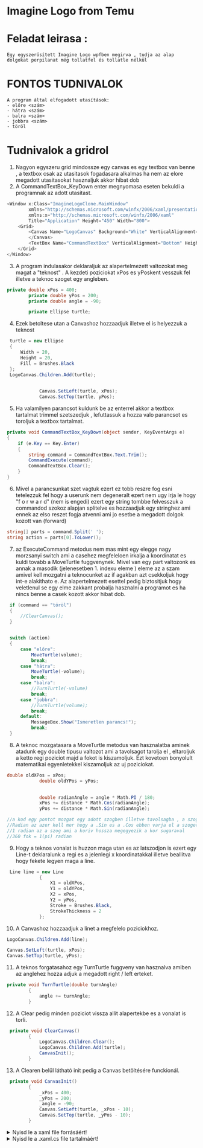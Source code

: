 # Imagine Logo from Temu

# Feladat leirasa :

    Egy egyszerűsített Imagine Logo wpfben megirva , tudja az alap dolgokat perpilanat még tollatfel és tollatle nélkül


# FONTOS TUDNIVALOK

    A program által elfogadott utasítások:
    - előre <szám>
    - hátra <szám>
    - balra <szám>
    - jobbra <szám>
    - töröl

# Tudnivalok a gridrol

1. Nagyon egyszeru grid mindossze egy canvas es egy textbox van benne , a textbox csak az utasitasok fogadasara alkalmas ha nem az elore megadott utasitasokat hasznaljuk akkor hibat dob
2. A CommandTextBox_KeyDown enter megnyomasa eseten bekuldi a programnak az adott utasitast.

```c#
<Window x:Class="ImagineLogoClone.MainWindow"
        xmlns="http://schemas.microsoft.com/winfx/2006/xaml/presentation"
        xmlns:x="http://schemas.microsoft.com/winfx/2006/xaml"
        Title="Application" Height="450" Width="800">
    <Grid>
        <Canvas Name="LogoCanvas" Background="White" VerticalAlignment="Stretch" HorizontalAlignment="Stretch">
        </Canvas>
        <TextBox Name="CommandTextBox" VerticalAlignment="Bottom" Height="30" Margin="10,0,10,10" KeyDown="CommandTextBox_KeyDown" />
    </Grid>
</Window>
```

3. A program indulasakor deklaraljuk az alapertelmezett valtozokat meg magat a "teknost" . A kezdeti poziciokat xPos es yPoskent vesszuk fel illetve a teknoc szoget egy angleben.

```c#
private double xPos = 400;  
        private double yPos = 200;  
        private double angle = -90;   

        private Ellipse turtle;
```

4. Ezek betoltese utan a Canvashoz hozzaadjuk illetve el is helyezzuk a teknost

```c#
 turtle = new Ellipse
 {
     Width = 20,
     Height = 20,
     Fill = Brushes.Black
 };
 LogoCanvas.Children.Add(turtle);

            
            Canvas.SetLeft(turtle, xPos);
            Canvas.SetTop(turtle, yPos);
```

5. Ha valamilyen parancsot kuldunk be az enterrel akkor a textbox tartalmat trimmel szetszedjuk , lefuttassuk a hozza valo parancsot es toroljuk a textbox tartalmat.

```c#
private void CommandTextBox_KeyDown(object sender, KeyEventArgs e)
{
    if (e.Key == Key.Enter)
    {
        string command = CommandTextBox.Text.Trim();
        CommandExecute(command);
        CommandTextBox.Clear();
    }
}
```

6. Mivel a parancsunkat szet vagtuk ezert ez tobb reszre fog esni tetelezzuk fel hogy a userunk nem degeneralt ezert nem ugy irja le hogy "f o r w a r d" (nem is engedi) ezert egy string tombbe felvesszuk a commandod szokoz alapjan splitelve es hozzaadjuk egy stringhez ami ennek az elso reszet fogja atvenni ami jo esetbe a megadott dolgok kozott van (forward)

```c#
string[] parts = command.Split(' ');
string action = parts[0].ToLower();
```

7. az ExecuteCommand metodus nem mas mint egy elegge nagy morzsanyi switch ami a casehez megfeleloen irkalja a koordinatat es kuldi tovabb a MoveTurtle fuggvenynek. Mivel van egy part valtozonk es annak a masodik (jelenesetben 1. indexu eleme ) eleme az a szam amivel kell mozgatni a teknocunket az if agakban azt csekkoljuk hogy int-e alakithato e. Az alapertelmezett esettel pedig biztositjuk hogy veletlenul se egy elme zakkant probalja hasznalni a programot es ha nincs benne a casek kozott akkor hibat dob.

```c#
 if (command == "töröl")
 {
     //ClearCanvas();
 }


 switch (action)
 {
     case "előre":
         MoveTurtle(volume);
         break;
     case "hátra":
         MoveTurtle(-volume);
         break;
     case "balra":
         //TurnTurtle(-volume)
         break;
     case "jobbra":
         //TurnTurtle(volume);
         break;
     default:
         MessageBox.Show("Ismeretlen parancs!");
         break;
 }
```

8. A teknoc mozgatasara a MoveTurtle metodus van hasznalatba aminek atadunk egy double tipusu valtozot ami a tavolsagot tarolja el , eltaroljuk a ketto regi poziciot majd a fokot is kiszamoljuk.
Ezt kovetoen bonyolult matematikai egyenletekkel kiszamoljuk az uj poziciokat.

```c#
double oldXPos = xPos;
            double oldYPos = yPos;

            
            double radianAngle = angle * Math.PI / 180;
            xPos += distance * Math.Cos(radianAngle);
            yPos += distance * Math.Sin(radianAngle);

//a kod egy pontot mozgat egy adott szogben illetve tavolsagba , a szoget fokbol radianba alakitja majd a cos és sinnel kiszamolja mennyit kell menni X,Y iranyba.
//Radian az azer kell mer hogy a .Sin es a .Cos ebben varja el a szoget nem fokba
//1 radian az a szog ami a koriv hossza megegyezik a kor sugaraval
//360 fok = 1(pi) radian
```

9. Hogy a teknos vonalat is huzzon maga utan es az latszodjon is ezert egy Line-t deklaralunk a regi es a jelenlegi x koordinatakkal illetve beallitva hogy fekete legyen maga a line.

```c#
 Line line = new Line
            {
                X1 = oldXPos,
                Y1 = oldYPos,
                X2 = xPos,
                Y2 = yPos,
                Stroke = Brushes.Black,
                StrokeThickness = 2
            };
```

10. A Canvashoz hozzaadjuk a linet a megfelelo poziciokhoz.

```c#
LogoCanvas.Children.Add(line);

Canvas.SetLeft(turtle, xPos);
Canvas.SetTop(turtle, yPos);
```

11. A teknos forgatasahoz egy TurnTurtle fuggveny van hasznalva amiben az anglehez hozza adjuk a megadott right / left erteket.

```c#
private void TurnTurtle(double turnAngle)
        {
            angle += turnAngle;
        }
```

12. A Clear pedig minden poziciot vissza allit alapertekbe es a vonalat is torli.

```c#
 private void ClearCanvas()
        {
            LogoCanvas.Children.Clear();
            LogoCanvas.Children.Add(turtle);
            CanvasInit();
        }
```

13. A Clearen belül látható init pedig a Canvas betöltésére funckionál.

```c#
 private void CanvasInit()
        {
            _xPos = 400;
            _yPos = 200;
            _angle = -90;
            Canvas.SetLeft(turtle, _xPos - 10);
            Canvas.SetTop(turtle, _yPos - 10);
        }
```

<details>
<summary>Nyisd le a xaml file forrásáért!</summary>
### MainWindow.xaml tartalma

```c#
<Window x:Class="Wpf_1_Imagine.MainWindow"
        xmlns="http://schemas.microsoft.com/winfx/2006/xaml/presentation"
        xmlns:x="http://schemas.microsoft.com/winfx/2006/xaml"
        xmlns:d="http://schemas.microsoft.com/expression/blend/2008"
        xmlns:mc="http://schemas.openxmlformats.org/markup-compatibility/2006"
        xmlns:local="clr-namespace:Wpf_1_Imagine"
        mc:Ignorable="d"
        Title="MainWindow" Height="450" Width="800">
    <Grid>
        <Canvas x:Name="LogoCanvas" Background="White" VerticalAlignment="Stretch" HorizontalAlignment="Stretch">
        </Canvas>
        <TextBox x:Name="CommandTextBox" VerticalAlignment="Bottom" Height="30" Margin="10,0,10,10" KeyDown="CommandTextBox_KeyDown" />
    </Grid>
</Window>
```
</details>

<details>
<summary>Nyisd le a .xaml.cs file tartalmáért!</summary>
### MainWindow.xaml.cs tartalma

```c#
using System.Text;
using System.Windows;
using System.Windows.Controls;
using System.Windows.Data;
using System.Windows.Documents;
using System.Windows.Input;
using System.Windows.Media;
using System.Windows.Media.Imaging;
using System.Windows.Navigation;
using System.Windows.Shapes;

namespace Wpf_1_Imagine
{
    /// <summary>
    /// Interaction logic for MainWindow.xaml
    /// </summary>
    public partial class MainWindow : Window
    {
        private double _xPos = 0;
        private double _yPos = 0;
        private double _angle = 0;

        private Ellipse turtle;

        public MainWindow()
        {
            InitializeComponent();
            MessageBox.Show("A program az alabbi parancsokat fogadja el : \nelőre <lepesek száma>\nhátra <lepesek száma>\njobbra <fok>\nbalra <fok>\n töröl ");

            turtle = new Ellipse
            {
                Width = 20,
                Height = 20,
                Fill = Brushes.Black
            };
            LogoCanvas.Children.Add(turtle);

            CanvasInit();
        }

        private void CommandTextBox_KeyDown(object sender, KeyEventArgs e)
        {
            if (e.Key == Key.Enter) 
            {
                string command = CommandTextBox.Text.Trim();
                CommandExecute(command);
                CommandTextBox.Clear();
            }
        }

        private void CommandExecute(string command)
        {
            if (command == "töröl")
            {
                ClearCanvas();
            }

            string[] parts = command.Split(' ');
            if (parts.Length != 2)
            {
                return;
            }
            string action = parts[0].ToLower();
            if (!(double.TryParse(parts[1], out double volume)))
            {
                return;
            }

            switch (action)
            {
                case "előre":
                    MoveTurtle(volume);
                    break;
                case "hátra":
                    MoveTurtle(-volume);
                    break;
                case "balra":
                    TurnTurtle(-volume);
                    break;
                case "jobbra":
                    TurnTurtle(volume);
                    break;
                default:
                    MessageBox.Show("Ismeretlen parancs!");
                    break;
            }
        }

        private void MoveTurtle(double distance)
        {
            double oldXPos = _xPos;
            double oldYPos = _yPos;

            double radianAngle = _angle * Math.PI / 180;
            _xPos += distance * Math.Cos(radianAngle);
            _yPos += distance * Math.Sin(radianAngle);

            Line line = new Line
            { 
                X1 = oldXPos,
                Y1 = oldYPos,
                X2 = _xPos,
                Y2 = _yPos,
                Stroke = Brushes.Black,
                StrokeThickness = 2
            };
            
            LogoCanvas.Children.Add(line);

            Canvas.SetLeft(turtle, _xPos-10);
            Canvas.SetTop(turtle, _yPos-10);

        }

        private void TurnTurtle(double volume)
        {
            _angle += volume;
        }

        private void ClearCanvas()
        {
            LogoCanvas.Children.Clear();
            LogoCanvas.Children.Add(turtle);
            CanvasInit();
        }

        private void CanvasInit()
        {
            _xPos = 400;
            _yPos = 200;
            _angle = -90;
            Canvas.SetLeft(turtle, _xPos - 10);
            Canvas.SetTop(turtle, _yPos - 10);
        }
    }
}
```    
</details>
